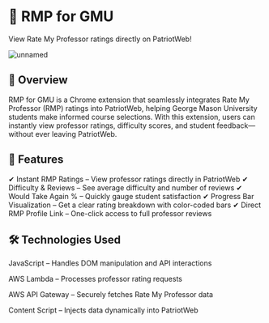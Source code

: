 # 📌 RMP for GMU

View Rate My Professor ratings directly on PatriotWeb!

![unnamed](https://github.com/user-attachments/assets/5aa7b260-e723-4c94-8791-7247400968ca)

## 📖 Overview
RMP for GMU is a Chrome extension that seamlessly integrates Rate My Professor (RMP) ratings into PatriotWeb, helping George Mason University students make informed course selections. With this extension, users can instantly view professor ratings, difficulty scores, and student feedback—without ever leaving PatriotWeb.

## 🚀 Features
✔ Instant RMP Ratings – View professor ratings directly in PatriotWeb
✔ Difficulty & Reviews – See average difficulty and number of reviews
✔ Would Take Again % – Quickly gauge student satisfaction
✔ Progress Bar Visualization – Get a clear rating breakdown with color-coded bars
✔ Direct RMP Profile Link – One-click access to full professor reviews

## 🛠️ Technologies Used

JavaScript – Handles DOM manipulation and API interactions

AWS Lambda – Processes professor rating requests

AWS API Gateway – Securely fetches Rate My Professor data

Content Script – Injects data dynamically into PatriotWeb
